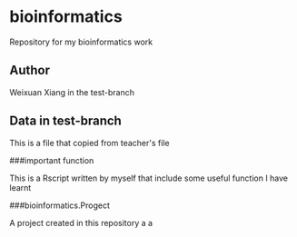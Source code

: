 # bioinformatics
Repository for my bioinformatics work

## Author

Weixuan Xiang in the test-branch


## Data in test-branch


This is a file that copied from teacher's file


###important function


This is a Rscript written by myself that include some useful function I have learnt


###bioinformatics.Progect


A project created in this repository
a
a


